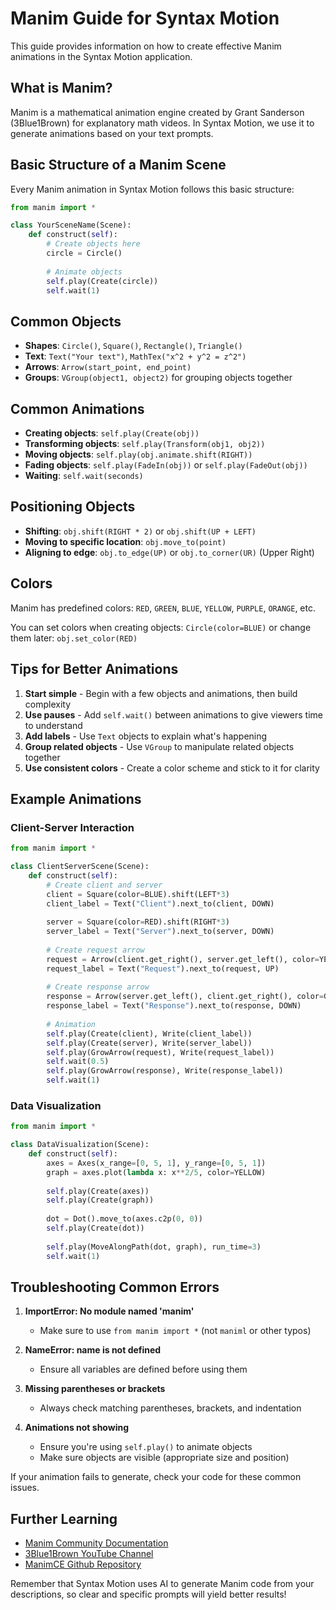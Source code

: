 # Manim Guide for Syntax Motion

This guide provides information on how to create effective Manim animations in the Syntax Motion application.

## What is Manim?

Manim is a mathematical animation engine created by Grant Sanderson (3Blue1Brown) for explanatory math videos. In Syntax Motion, we use it to generate animations based on your text prompts.

## Basic Structure of a Manim Scene

Every Manim animation in Syntax Motion follows this basic structure:

```python
from manim import *

class YourSceneName(Scene):
    def construct(self):
        # Create objects here
        circle = Circle()
        
        # Animate objects
        self.play(Create(circle))
        self.wait(1)
```

## Common Objects

- **Shapes**: `Circle()`, `Square()`, `Rectangle()`, `Triangle()`
- **Text**: `Text("Your text")`, `MathTex("x^2 + y^2 = z^2")`
- **Arrows**: `Arrow(start_point, end_point)`
- **Groups**: `VGroup(object1, object2)` for grouping objects together

## Common Animations

- **Creating objects**: `self.play(Create(obj))`
- **Transforming objects**: `self.play(Transform(obj1, obj2))`
- **Moving objects**: `self.play(obj.animate.shift(RIGHT))`
- **Fading objects**: `self.play(FadeIn(obj))` or `self.play(FadeOut(obj))`
- **Waiting**: `self.wait(seconds)`

## Positioning Objects

- **Shifting**: `obj.shift(RIGHT * 2)` or `obj.shift(UP + LEFT)`
- **Moving to specific location**: `obj.move_to(point)`
- **Aligning to edge**: `obj.to_edge(UP)` or `obj.to_corner(UR)` (Upper Right)

## Colors

Manim has predefined colors: `RED`, `GREEN`, `BLUE`, `YELLOW`, `PURPLE`, `ORANGE`, etc.

You can set colors when creating objects: `Circle(color=BLUE)` or change them later: `obj.set_color(RED)`

## Tips for Better Animations

1. **Start simple** - Begin with a few objects and animations, then build complexity
2. **Use pauses** - Add `self.wait()` between animations to give viewers time to understand
3. **Add labels** - Use `Text` objects to explain what's happening
4. **Group related objects** - Use `VGroup` to manipulate related objects together
5. **Use consistent colors** - Create a color scheme and stick to it for clarity

## Example Animations

### Client-Server Interaction

```python
from manim import *

class ClientServerScene(Scene):
    def construct(self):
        # Create client and server
        client = Square(color=BLUE).shift(LEFT*3)
        client_label = Text("Client").next_to(client, DOWN)
        
        server = Square(color=RED).shift(RIGHT*3)
        server_label = Text("Server").next_to(server, DOWN)
        
        # Create request arrow
        request = Arrow(client.get_right(), server.get_left(), color=YELLOW)
        request_label = Text("Request").next_to(request, UP)
        
        # Create response arrow
        response = Arrow(server.get_left(), client.get_right(), color=GREEN)
        response_label = Text("Response").next_to(response, DOWN)
        
        # Animation
        self.play(Create(client), Write(client_label))
        self.play(Create(server), Write(server_label))
        self.play(GrowArrow(request), Write(request_label))
        self.wait(0.5)
        self.play(GrowArrow(response), Write(response_label))
        self.wait(1)
```

### Data Visualization

```python
from manim import *

class DataVisualization(Scene):
    def construct(self):
        axes = Axes(x_range=[0, 5, 1], y_range=[0, 5, 1])
        graph = axes.plot(lambda x: x**2/5, color=YELLOW)
        
        self.play(Create(axes))
        self.play(Create(graph))
        
        dot = Dot().move_to(axes.c2p(0, 0))
        self.play(Create(dot))
        
        self.play(MoveAlongPath(dot, graph), run_time=3)
        self.wait(1)
```

## Troubleshooting Common Errors

1. **ImportError: No module named 'manim'**
   - Make sure to use `from manim import *` (not `maniml` or other typos)

2. **NameError: name is not defined**
   - Ensure all variables are defined before using them

3. **Missing parentheses or brackets**
   - Always check matching parentheses, brackets, and indentation

4. **Animations not showing**
   - Ensure you're using `self.play()` to animate objects
   - Make sure objects are visible (appropriate size and position)

If your animation fails to generate, check your code for these common issues.

## Further Learning

- [Manim Community Documentation](https://docs.manim.community/)
- [3Blue1Brown YouTube Channel](https://www.youtube.com/c/3blue1brown)
- [ManimCE Github Repository](https://github.com/ManimCommunity/manim/)

Remember that Syntax Motion uses AI to generate Manim code from your descriptions, so clear and specific prompts will yield better results! 